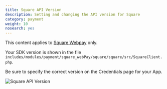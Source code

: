 ```yaml
---
title: Square API Version
description: Setting and changing the API version for Square 
category: payment
weight: 10
nosearch: yes
---
```


This content applies to [Square Webpay](/user/payment/square/) only.

Your SDK version is shown in the file 
`includes/modules/payment/square_webPay/square/square/src/SquareClient.php`.

Be sure to specify the correct version on the Credentials page for your App. 

![Square API Version](/images/square_api_version.png)
